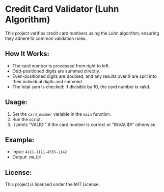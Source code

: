 # Credit Card Validator (Luhn Algorithm)

This project verifies credit card numbers using the Luhn algorithm, ensuring they adhere to common validation rules.

## How It Works:
- The card number is processed from right to left.
- Odd-positioned digits are summed directly.
- Even-positioned digits are doubled, and any results over 9 are split into their individual digits and summed.
- The total sum is checked: if divisible by 10, the card number is valid.

## Usage:
1. Set the `card_number` variable in the `main` function.
2. Run the script.
3. It prints "VALID!" if the card number is correct or "INVALID!" otherwise.

## Example:
- Input: `4111-1111-4555-1142`
- Output: `VALID!`

## License:
This project is licensed under the MIT License.
